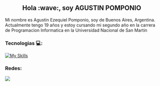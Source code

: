 <h2 align="center">Hola :wave:, soy AGUSTIN POMPONIO</h2>


<p>Mi nombre es Agustin Ezequiel Pomponio, soy de Buenos Aires, Argentina. Actualmente tengo 19 años y estoy cursando mi segundo año en la carrera de Programacion Informatica en la Universidad Nacional de San Martin</p>

### Tecnologias :computer::    
[![My Skills](https://skillicons.dev/icons?i=html,css,js,c,cpp,py,arduino,git,github,vscode,linux,windows,ps)](https://skillicons.dev)


### Redes: 
[![](https://skillicons.dev/icons?i=discord,twitter,instagram,linkedin)](https://skillicons.dev)
